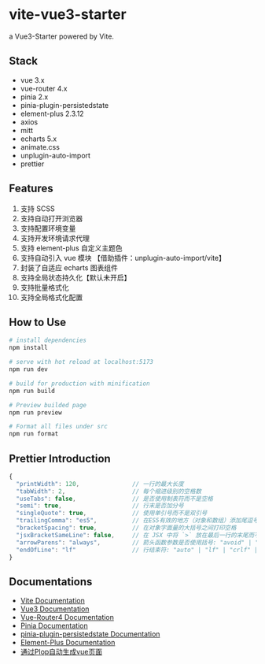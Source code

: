 # vite-vue3-starter

a Vue3-Starter powered by Vite.

## Stack

- vue 3.x
- vue-router 4.x
- pinia 2.x
- pinia-plugin-persistedstate
- element-plus 2.3.12
- axios
- mitt
- echarts 5.x
- animate.css
- unplugin-auto-import
- prettier

## Features

1. 支持 SCSS
2. 支持自动打开浏览器
3. 支持配置环境变量
4. 支持开发环境请求代理
5. 支持 element-plus 自定义主题色
6. 支持自动引入 vue 模块 【借助插件：unplugin-auto-import/vite】
7. 封装了自适应 echarts 图表组件
8. 支持全局状态持久化【默认未开启】
9. 支持批量格式化
10. 支持全局格式化配置

## How to Use

```sh
# install dependencies
npm install

# serve with hot reload at localhost:5173
npm run dev

# build for production with minification
npm run build

# Preview builded page
npm run preview

# Format all files under src
npm run format
```

## Prettier Introduction

```js
{
  "printWidth": 120,               // 一行的最大长度
  "tabWidth": 2,                   // 每个缩进级别的空格数
  "useTabs": false,                // 是否使用制表符而不是空格
  "semi": true,                    // 行末是否加分号
  "singleQuote": true,             // 使用单引号而不是双引号
  "trailingComma": "es5",          // 在ES5有效的地方（对象和数组）添加尾逗号: "none" | "es5" | "all"
  "bracketSpacing": true,          // 在对象字面量的大括号之间打印空格
  "jsxBracketSameLine": false,     // 在 JSX 中将 `>` 放在最后一行的末尾而不是单独放在下一行
  "arrowParens": "always",         // 箭头函数参数是否使用括号: "avoid" | "always"
  "endOfLine": "lf"                // 行结束符: "auto" | "lf" | "crlf" | "cr"
}
```

## Documentations

- [Vite Documentation](https://vitejs.dev/guide/)
- [Vue3 Documentation](https://v3.vuejs.org/)
- [Vue-Router4 Documentation](https://next.router.vuejs.org/guide/)
- [Pinia Documentation](https://pinia.vuejs.org/zh/introduction.html)
- [pinia-plugin-persistedstate Documentation](https://prazdevs.github.io/pinia-plugin-persistedstate/zh/guide/)
- [Element-Plus Documentation](https://element-plus.org/#/zh-CN/component/installation)
- [通过Plop自动生成vue页面](https://juejin.cn/post/6997401682615205919)
